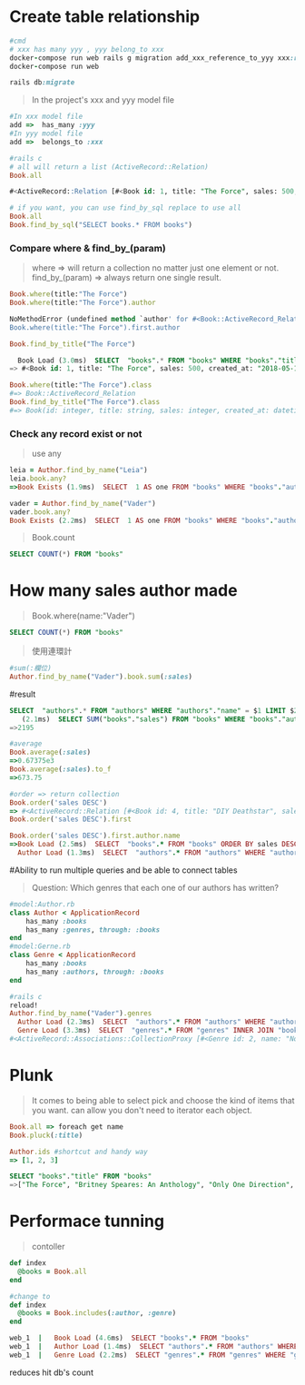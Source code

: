 # Create table relationship

```ruby
#cmd
# xxx has many yyy , yyy belong_to xxx
docker-compose run web rails g migration add_xxx_reference_to_yyy xxx:references
docker-compose run web

rails db:migrate
```

>In the project's xxx and yyy model file

```ruby
#In xxx model file
add =>  has_many :yyy
#In yyy model file
add =>  belongs_to :xxx
```


```ruby
#rails c
# all will return a list (ActiveRecord::Relation)
Book.all
```
```sql
#<ActiveRecord::Relation [#<Book id: 1, title: "The Force", sales: 500, created_at: "2018-05-13 09:52:16", updated_at: "2018-05-13 09:52:16", author_id: 2, genre_id: 2>, #<Book id: 2, title: "Britney Speares: An Anthology", sales: 950, created_at: "2018-05-13 09:52:16", updated_at: "2018-05-13 09:52:16", author_id: 1, genre_id: 3>, #<Book id: 3, title: "Only One Direction", sales: 45, created_at: "2018-05-13 09:52:16", updated_at: "2018-05-13 09:52:16", author_id: 1, genre_id: 3>, #<Book id: 4, title: "DIY Deathstar", sales: 1200, created_at: "2018-05-13 09:52:16", updated_at: "2018-05-13 09:52:16", author_id: 1, genre_id: 2>]>
```
```ruby
# if you want, you can use find_by_sql replace to use all
Book.all
Book.find_by_sql("SELECT books.* FROM books")
```

### Compare where & find_by_(param)

> where => will return a collection no matter just one element or not.
> find_by_(param) => always return one single result.

```ruby
Book.where(title:"The Force")
Book.where(title:"The Force").author
```
```sql
NoMethodError (undefined method `author' for #<Book::ActiveRecord_Relation:0x00005592fe020878>)
Book.where(title:"The Force").first.author
```

```ruby
Book.find_by_title("The Force")
```

```sql
  Book Load (3.0ms)  SELECT  "books".* FROM "books" WHERE "books"."title" = $1 LIMIT $2  [["title", "The Force"], ["LIMIT", 1]]
=> #<Book id: 1, title: "The Force", sales: 500, created_at: "2018-05-13 09:52:16", updated_at: "2018-05-13 09:52:16", author_id: 2, genre_id: 2>
```

```ruby
Book.where(title:"The Force").class
#=> Book::ActiveRecord_Relation
Book.find_by_title("The Force").class
#=> Book(id: integer, title: string, sales: integer, created_at: datetime, updated_at: datetime, author_id: integer, genre_id: integer)
```

### Check any record exist or not 
> use any
```ruby
leia = Author.find_by_name("Leia")
leia.book.any?
=>Book Exists (1.9ms)  SELECT  1 AS one FROM "books" WHERE "books"."author_id" = $1 LIMIT $2  [["author_id", 3], ["LIMIT", 1]] return false

vader = Author.find_by_name("Vader")
vader.book.any?
Book Exists (2.2ms)  SELECT  1 AS one FROM "books" WHERE "books"."author_id" = $1 LIMIT $2  [["author_id", 1], ["LIMIT", 1]] return true
```
>Book.count
```sql
SELECT COUNT(*) FROM "books"
```

# How many sales author made
> Book.where(name:"Vader")
```sql
SELECT COUNT(*) FROM "books"
```

>使用連環計
```ruby
#sum(:欄位)
Author.find_by_name("Vader").book.sum(:sales)
```
#result
```sql
SELECT  "authors".* FROM "authors" WHERE "authors"."name" = $1 LIMIT $2  [["name", "Vader"], ["LIMIT", 1]]
   (2.1ms)  SELECT SUM("books"."sales") FROM "books" WHERE "books"."author_id" = $1  [["author_id", 1]]
=>2195
```

```ruby
#average
Book.average(:sales) 
=>0.67375e3
Book.average(:sales).to_f
=>673.75
```

```ruby
#order => return collection
Book.order('sales DESC')
=> #<ActiveRecord::Relation [#<Book id: 4, title: "DIY Deathstar", sales: 1200, created_at: "2018-05-13 09:52:16", updated_at: "2018-05-13 09:52:16", author_id: 1, genre_id: 2>, #<Book id: 2, title: "Britney Speares: An Anthology", sales: 950, created_at: "2018-05-13 09:52:16", updated_at: "2018-05-13 09:52:16", author_id: 1, genre_id: 3>, #<Book id: 1, title: "The Force", sales: 500, created_at: "2018-05-13 09:52:16", updated_at: "2018-05-13 09:52:16", author_id: 2, genre_id: 2>, #<Book id: 3, title: "Only One Direction", sales: 45, created_at: "2018-05-13 09:52:16", updated_at: "2018-05-13 09:52:16", author_id: 1, genre_id: 3>]>
Book.order('sales DESC').first

Book.order('sales DESC').first.author.name
=>Book Load (2.5ms)  SELECT  "books".* FROM "books" ORDER BY sales DESC LIMIT $1  [["LIMIT", 1]]
  Author Load (1.3ms)  SELECT  "authors".* FROM "authors" WHERE "authors"."id" = $1 LIMIT $2  [["id", 1], ["LIMIT", 1]] Return "Vader"
```

#Ability to run multiple queries and be able to connect tables
> Question: Which genres that each one of our authors has written?

```ruby
#model:Author.rb
class Author < ApplicationRecord
    has_many :books
    has_many :genres, through: :books
end
#model:Gerne.rb
class Genre < ApplicationRecord
    has_many :books
    has_many :authors, through: :books
end

#rails c
reload!
Author.find_by_name("Vader").genres
  Author Load (2.3ms)  SELECT  "authors".* FROM "authors" WHERE "authors"."name" = $1 LIMIT $2  [["name", "Vader"], ["LIMIT", 1]]
  Genre Load (3.3ms)  SELECT  "genres".* FROM "genres" INNER JOIN "books" ON "genres"."id" = "books"."genre_id" WHERE "books"."author_id" = $1 LIMIT $2  [["author_id", 1], ["LIMIT", 11]]
#<ActiveRecord::Associations::CollectionProxy [#<Genre id: 2, name: "Non-Fiction", created_at: "2018-05-13 09:52:16", updated_at: "2018-05-13 09:52:16">, #<Genre id: 3, name: "Biographies", created_at: "2018-05-13 09:52:16", updated_at: "2018-05-13 09:52:16">, #<Genre id: 3, name: "Biographies", created_at: "2018-05-13 09:52:16", updated_at: "2018-05-13 09:52:16">]>
```

# Plunk
> It comes to being able to select pick and choose the kind of items that you want.
> can allow you don't need to iterator each object.

```ruby
Book.all => foreach get name
Book.pluck(:title)

Author.ids #shortcut and handy way
=> [1, 2, 3]
```
```sql
SELECT "books"."title" FROM "books"
=>["The Force", "Britney Speares: An Anthology", "Only One Direction", "DIY Deathstar"]
```


# Performace tunning

> contoller 

```ruby
def index
  @books = Book.all
end

#change to 
def index
  @books = Book.includes(:author, :genre)
end

web_1  |   Book Load (4.6ms)  SELECT "books".* FROM "books"
web_1  |   Author Load (1.4ms)  SELECT "authors".* FROM "authors" WHERE "authors"."id" IN (2, 1)
web_1  |   Genre Load (2.2ms)  SELECT "genres".* FROM "genres" WHERE "genres"."id" IN (2, 3)
```
reduces hit db's count




